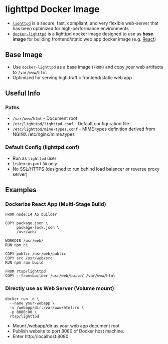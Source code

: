 # lighttpd Docker Image

- [`lighttpd`](https://www.lighttpd.net/) is a secure, fast, compliant, and very flexible web-server that has been optimized for high-performance environments
- [`docker-lighttpd`](https://hub.docker.com/r/rtsp/lighttpd) is a lighttpd docker image designed to use as **base image** for building frontend/static web app docker image (e.g. [React](https://reactjs.org/))


## Base Image

- Use `docker-lighttpd` as a base image (`FROM`) and copy your web artifacts to `/var/www/html`
- Optimized for serving high traffic frontend/static web app

## Useful Info

### Paths

- `/var/www/html` - Document root
- `/etc/lighttpd/lighttpd.conf` - Default configuration file
- `/etc/lighttpd/mime-types.conf` - MIME types definition derived from NGINX /etc/nginx/mime.types


### Default Config (lighttpd.conf)

- Run as `lighttpd` user
- Listen on port `80` only
- No SSL/HTTPS (designed to run behind load balancer or reverse proxy server)


## Examples

### Dockerize React App (Multi-Stage Build)

```
FROM node:14 AS builder

COPY package.json \
     package-lock.json \
     /usr/web/

WORKDIR /usr/web/
RUN npm ci

COPY public /usr/web/public
COPY src /usr/web/src
RUN npm run build

FROM rtsp/lighttpd
COPY --from=builder /usr/web/build/ /var/www/html
```


### Directly use as Web Server (Volume mount)

```
docker run -d \
  --name your-webapp \
  -v /webapp/dir:/var/www/html:ro \
  -p 8080:80 \
  rtsp/lighttpd
```

- Mount /webapp/dir as your web app document root
- Publish website to port 8080 of Docker host machine.
- Enter http://localhost:8080

